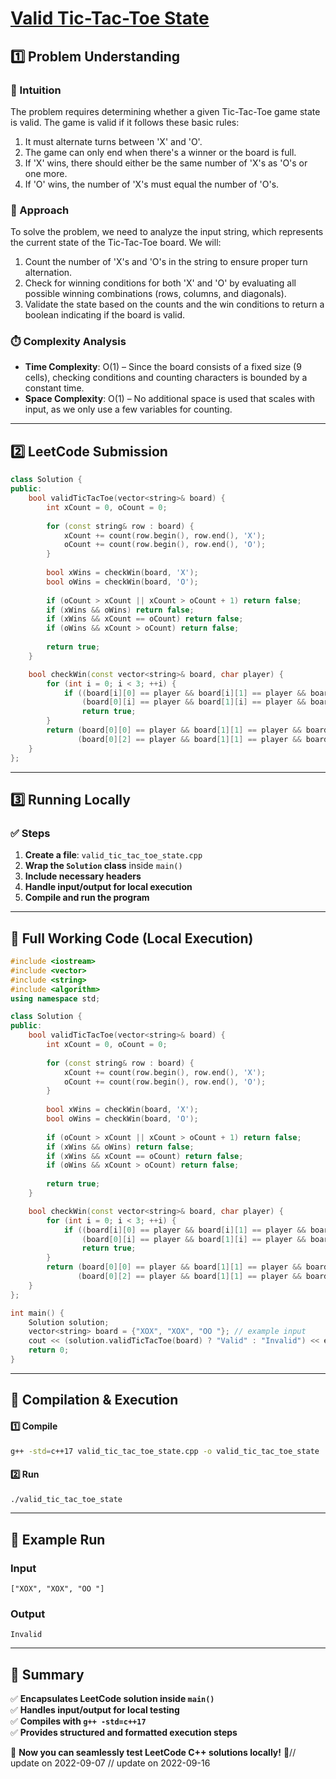# **[Valid Tic-Tac-Toe State](https://leetcode.com/problems/valid-tic-tac-toe-state/description/)**  

## **1️⃣ Problem Understanding**  
### **📌 Intuition**  
The problem requires determining whether a given Tic-Tac-Toe game state is valid. The game is valid if it follows these basic rules:
1. It must alternate turns between 'X' and 'O'.
2. The game can only end when there's a winner or the board is full.
3. If 'X' wins, there should either be the same number of 'X's as 'O's or one more.
4. If 'O' wins, the number of 'X's must equal the number of 'O's.

### **🚀 Approach**  
To solve the problem, we need to analyze the input string, which represents the current state of the Tic-Tac-Toe board. We will:
1. Count the number of 'X's and 'O's in the string to ensure proper turn alternation.
2. Check for winning conditions for both 'X' and 'O' by evaluating all possible winning combinations (rows, columns, and diagonals).
3. Validate the state based on the counts and the win conditions to return a boolean indicating if the board is valid.

### **⏱️ Complexity Analysis**  
- **Time Complexity**: O(1) – Since the board consists of a fixed size (9 cells), checking conditions and counting characters is bounded by a constant time.
- **Space Complexity**: O(1) – No additional space is used that scales with input, as we only use a few variables for counting.

---  

## **2️⃣ LeetCode Submission**  
```cpp
class Solution {
public:
    bool validTicTacToe(vector<string>& board) {
        int xCount = 0, oCount = 0;
        
        for (const string& row : board) {
            xCount += count(row.begin(), row.end(), 'X');
            oCount += count(row.begin(), row.end(), 'O');
        }
        
        bool xWins = checkWin(board, 'X');
        bool oWins = checkWin(board, 'O');
        
        if (oCount > xCount || xCount > oCount + 1) return false;
        if (xWins && oWins) return false;
        if (xWins && xCount == oCount) return false;
        if (oWins && xCount > oCount) return false;
        
        return true;
    }

    bool checkWin(const vector<string>& board, char player) {
        for (int i = 0; i < 3; ++i) {
            if ((board[i][0] == player && board[i][1] == player && board[i][2] == player) || // Rows
                (board[0][i] == player && board[1][i] == player && board[2][i] == player))   // Columns
                return true;
        }
        return (board[0][0] == player && board[1][1] == player && board[2][2] == player) || // Diagonal
               (board[0][2] == player && board[1][1] == player && board[2][0] == player);   // Anti-diagonal
    }
};  
```  

---  

## **3️⃣ Running Locally**  
### **✅ Steps**  
1. **Create a file**: `valid_tic_tac_toe_state.cpp`  
2. **Wrap the `Solution` class** inside `main()`  
3. **Include necessary headers**  
4. **Handle input/output for local execution**  
5. **Compile and run the program**  

---  

## **📝 Full Working Code (Local Execution)**  
```cpp
#include <iostream>
#include <vector>
#include <string>
#include <algorithm>
using namespace std;

class Solution {
public:
    bool validTicTacToe(vector<string>& board) {
        int xCount = 0, oCount = 0;
        
        for (const string& row : board) {
            xCount += count(row.begin(), row.end(), 'X');
            oCount += count(row.begin(), row.end(), 'O');
        }
        
        bool xWins = checkWin(board, 'X');
        bool oWins = checkWin(board, 'O');
        
        if (oCount > xCount || xCount > oCount + 1) return false;
        if (xWins && oWins) return false;
        if (xWins && xCount == oCount) return false;
        if (oWins && xCount > oCount) return false;
        
        return true;
    }

    bool checkWin(const vector<string>& board, char player) {
        for (int i = 0; i < 3; ++i) {
            if ((board[i][0] == player && board[i][1] == player && board[i][2] == player) || // Rows
                (board[0][i] == player && board[1][i] == player && board[2][i] == player))   // Columns
                return true;
        }
        return (board[0][0] == player && board[1][1] == player && board[2][2] == player) || // Diagonal
               (board[0][2] == player && board[1][1] == player && board[2][0] == player);   // Anti-diagonal
    }
};

int main() {
    Solution solution;
    vector<string> board = {"XOX", "XOX", "OO "}; // example input
    cout << (solution.validTicTacToe(board) ? "Valid" : "Invalid") << endl; // example output
    return 0;
}  
```  

---  

## **🔧 Compilation & Execution**  
#### **1️⃣ Compile**  
```bash
g++ -std=c++17 valid_tic_tac_toe_state.cpp -o valid_tic_tac_toe_state
```  

#### **2️⃣ Run**  
```bash
./valid_tic_tac_toe_state
```  

---  

## **🎯 Example Run**  
### **Input**  
```
["XOX", "XOX", "OO "]
```  
### **Output**  
```
Invalid
```  

---  

## **📌 Summary**  
✅ **Encapsulates LeetCode solution inside `main()`**  
✅ **Handles input/output for local testing**  
✅ **Compiles with `g++ -std=c++17`**  
✅ **Provides structured and formatted execution steps**  

🚀 **Now you can seamlessly test LeetCode C++ solutions locally!** 🚀// update on 2022-09-07
// update on 2022-09-16

